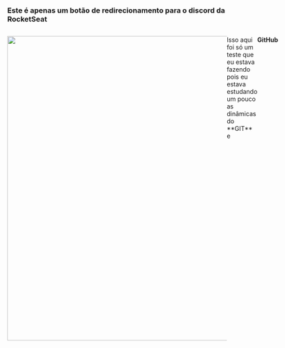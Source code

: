 ### Este é apenas um botão de redirecionamento para o discord da RocketSeat

##

<div style="display: flex">
<img width="700px" src="https://i.imgur.com/z9PCLAM.png">
Isso aqui foi só um teste que eu estava fazendo pois eu estava estudando um pouco as dinâmicas do **GIT** e <strong>GitHub</strong>
</div>
